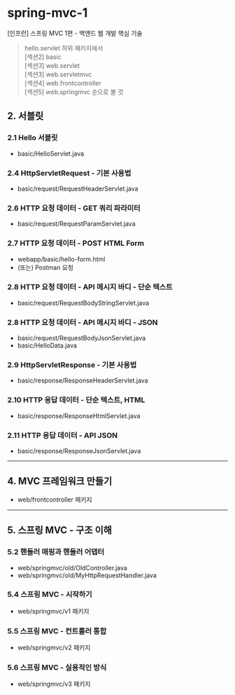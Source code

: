 # spring-mvc-1
[인프런] 스프링 MVC 1편 - 백엔드 웹 개발 핵심 기술  
> hello.servlet 하위 패키지에서   
> [섹션2] basic  
> [섹션3] web.servlet  
> [섹션3] web.servletmvc  
> [섹션4] web.frontcontroller   
> [섹션5] web.springmvc 순으로 볼 것

## 2. 서블릿
### 2.1 Hello 서블릿
- basic/HelloServlet.java
### 2.4 HttpServletRequest - 기본 사용법
- basic/request/RequestHeaderServlet.java
### 2.6 HTTP 요청 데이터 - GET 쿼리 파라미터
- basic/request/RequestParamServlet.java
### 2.7 HTTP 요청 데이터 - POST HTML Form
- webapp/basic/hello-form.html
- (또는) Postman 요청
### 2.8 HTTP 요청 데이터 - API 메시지 바디 - 단순 텍스트
- basic/request/RequestBodyStringServlet.java
### 2.8 HTTP 요청 데이터 - API 메시지 바디 - JSON
- basic/request/RequestBodyJsonServlet.java
- basic/HelloData.java
### 2.9 HttpServletResponse - 기본 사용법
- basic/response/ResponseHeaderServlet.java
### 2.10 HTTP 응답 데이터 - 단순 텍스트, HTML
- basic/response/ResponseHtmlServlet.java
### 2.11 HTTP 응답 데이터 - API JSON
- basic/response/ResponseJsonServlet.java

---
## 4. MVC 프레임워크 만들기
- web/frontcontroller 패키지

---
## 5. 스프링 MVC - 구조 이해
### 5.2 핸들러 매핑과 핸들러 어댑터
- web/springmvc/old/OldController.java
- web/springmvc/old/MyHttpRequestHandler.java
### 5.4 스프링 MVC - 시작하기
- web/springmvc/v1 패키지
### 5.5 스프링 MVC - 컨트롤러 통합
- web/springmvc/v2 패키지
### 5.6 스프링 MVC - 실용적인 방식
- web/springmvc/v3 패키지







